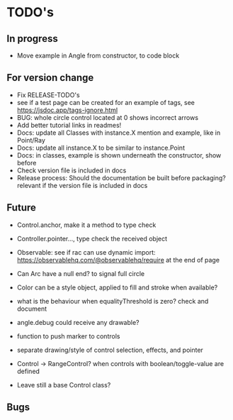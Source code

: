 TODO's
======


In progress
-----------
+ Move example in Angle from constructor, to code block


For version change
------------------
+ Fix RELEASE-TODO's
+ see if a test page can be created for an example of tags, see https://jsdoc.app/tags-ignore.html
+ BUG: whole circle control located at 0 shows incorrect arrows
+ Add better tutorial links in readmes!
+ Docs: update all Classes with instance.X mention and example, like in Point/Ray
+ Docs: update all instance.X to be similar to instance.Point
+ Docs: in classes, example is shown underneath the constructor, show before
+ Check version file is included in docs
+ Release process: Should the documentation be built before packaging? relevant if the version file is included in docs



Future
------
+ Control.anchor, make it a method to type check
+ Controller.pointer..., type check the received object

+ Observable: see if rac can use dynamic import: https://observablehq.com/@observablehq/require at the end of page

+ Can Arc have a null end? to signal full circle

+ Color can be a style object, applied to fill and stroke when available?

+ what is the behaviour when equalityThreshold is zero? check and document

+ angle.debug could receive any drawable?

+ function to push marker to controls

+ separate drawing/style of control selection, effects, and pointer

+ Control -> RangeControl? when controls with boolean/toggle-value are defined
+ Leave still a base Control class?


Bugs
----


